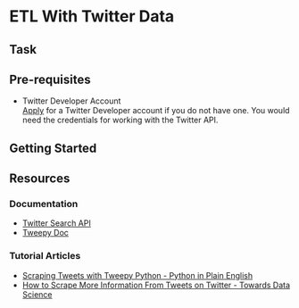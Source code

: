 # ETL With Twitter Data

## Task
## Pre-requisites
- Twitter Developer Account  
[Apply](https://developer.twitter.com/en/apply-for-access) for a Twitter Developer account if you do not have one. You would need the credentials for working with the Twitter API.
## Getting Started

## Resources
### Documentation
- [Twitter Search API](https://developer.twitter.com/en/docs/twitter-api/v1/tweets/search/api-reference/get-search-tweets)
- [Tweepy Doc](http://docs.tweepy.org/en/latest/index.html)
### Tutorial Articles
- [Scraping Tweets with Tweepy Python - Python in Plain English](https://medium.com/python-in-plain-english/scraping-tweets-with-tweepy-python-59413046e788)
- [How to Scrape More Information From Tweets on Twitter - Towards Data Science](https://towardsdatascience.com/how-to-scrape-more-information-from-tweets-on-twitter-44fd540b8a1f)